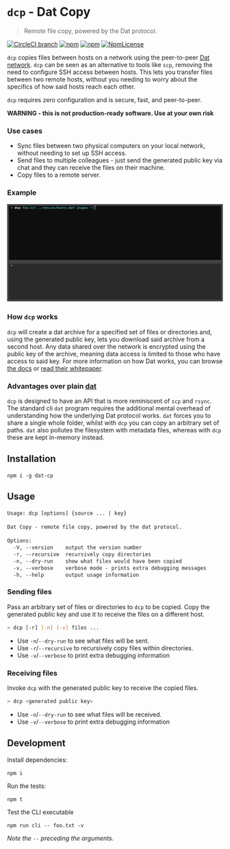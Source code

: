`dcp` - Dat Copy
========

> Remote file copy, powered by the Dat protocol.

[![CircleCI branch](https://img.shields.io/circleci/project/github/tom-james-watson/dat-cp/master.svg)](https://circleci.com/gh/tom-james-watson/workflows/dat-cp/tree/master)
[![npm](https://img.shields.io/npm/v/dat-cp.svg)](https://www.npmjs.com/package/dat-cp)
[![npm](https://img.shields.io/node/v/dat-cp.svg)](https://www.npmjs.com/package/dat-cp)
[![NpmLicense](https://img.shields.io/npm/l/dat-cp.svg)](https://www.npmjs.com/package/dat-cp)

`dcp` copies files between hosts on a network using the peer-to-peer [Dat network](https://datproject.org/). `dcp` can be seen as an alternative to tools like `scp`, removing the need to configure SSH access between hosts. This lets you transfer files between two remote hosts, without you needing to worry about the specifics of how said hosts reach each other. 

`dcp` requires zero configuration and is secure, fast, and peer-to-peer.

**WARNING - this is not production-ready software. Use at your own risk**

### Use cases

* Sync files between two physical computers on your local network, without needing to set up SSH access.
* Send files to multiple colleagues - just send the generated public key via chat and they can receive the files on their machine.
* Copy files to a remote server.

### Example

![dcp example](./images/example.gif)

### How `dcp` works

`dcp` will create a dat archive for a specified set of files or directories and, using the generated public key, lets you download said archive from a second host. Any data shared over the network is encrypted using the public key of the archive, meaning data access is limited to those who have access to said key. For more information on how Dat works, you can browse [the docs](https://docs.datproject.org/) or [read their whitepaper](https://github.com/datproject/docs/blob/master/papers/dat-paper.pdf).

### Advantages over plain [dat](https://github.com/datproject/dat)

`dcp` is designed to have an API that is more reminiscent of `scp` and `rsync`. The standard cli `dat` program requires the additional mental overhead of understanding how the underlying Dat protocol works. `dat` forces you to share a single whole folder, whilst with `dcp` you can copy an arbitrary set of paths. `dat` also pollutes the filesystem with metadata files, whereas with `dcp` these are kept in-memory instead.

## Installation

```
npm i -g dat-cp
```

## Usage

```
Usage: dcp [options] {source ... | key}

Dat Copy - remote file copy, powered by the dat protocol.

Options:
  -V, --version    output the version number
  -r, --recursive  recursively copy directories
  -n, --dry-run    show what files would have been copied
  -v, --verbose    verbose mode - prints extra debugging messages
  -h, --help       output usage information
```

### Sending files

Pass an arbitrary set of files or directories to `dcp` to be copied. Copy the generated public key and use it to receive the files on a different host.

```bash
> dcp [-r] [-n] [-v] files ...
```

* Use `-n`/`--dry-run` to see what files will be sent.
* Use `-r`/`--recursive` to recursively copy files within directories.
* Use `-v`/`--verbose` to print extra debugging information

### Receiving files

Invoke `dcp` with the generated public key to receive the copied files.

```bash
> dcp <generated public key>
```

* Use `-n`/`--dry-run` to see what files will be received.
* Use `-v`/`--verbose` to print extra debugging information

## Development

Install dependencies:

```
npm i
```

Run the tests:

```
npm t
```

Test the CLI executable

```
npm run cli -- foo.txt -v
```

*Note the `--` preceding the arguments.*
